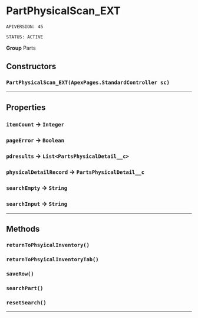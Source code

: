 # PartPhysicalScan_EXT

`APIVERSION: 45`

`STATUS: ACTIVE`



**Group** Parts

## Constructors
### `PartPhysicalScan_EXT(ApexPages.StandardController sc)`
---
## Properties

### `itemCount` → `Integer`


### `pageError` → `Boolean`


### `pdresults` → `List<PartsPhysicalDetail__c>`


### `physicalDetailRecord` → `PartsPhysicalDetail__c`


### `searchEmpty` → `String`


### `searchInput` → `String`


---
## Methods
### `returnToPhsyicalInventory()`
### `returnToPhsyicalInventoryTab()`
### `saveRow()`
### `searchPart()`
### `resetSearch()`
---
